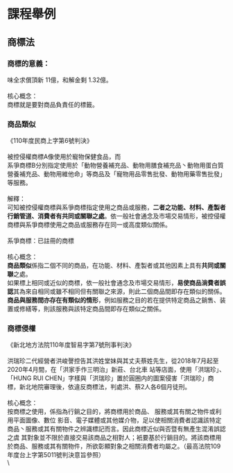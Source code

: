# 課程舉例

## **商標法**

### **商標的意義：**

味全求償頂新 11億，和解金剩 1.32億。\
\
核心概念：\
商標就是要對商品負責任的標籤。

### 商品類似

《110年度民商上字第6號判決》\
\
被控侵權商標A像使用於寵物保健食品，而\
系爭商標B分別指定使用於「動物營養補充品、動物用膳食補充品丶動物用蛋白質營養補充品、動物用維他命」等商品及「寵物用品零售批發、動物用藥零售批發」等服務。\
\
解釋：\
可知被控侵權商標與系爭商標指定使用之商品或服務，**二者之功能、材料、產製者行銷管道、消費者有共同或關聯之處**。依一般社會通念及市場交易情形，被控侵權商標與系爭商標使用之商品或服務存在同一或高度類似關係。\
\
系爭商標：已註冊的商標\
\
核心概念：\
**商品類似**係指二個不同的商品，在功能、材料、產製者或其他因素上具有**共同或關聯**之處。\
如果標上相同或近似的商標，依一般社會通念及市場交易情形，**易使商品淌費者誤認**其為來自相同或雖不相同但有關聯之來源，則此二個商品間即存在類似的關係。\
**商品與服務間亦存在有類似的情形**，例如服務之目的若在提供特定商品之鋿售、装置或修繕等，則該服務與該特定商品間即存在類似之關係。

### 商標侵權

《新北地方法院110年度智易字第7號刑事判決》\
\
洪瑞珍二代經營者洪峻謦控告其洪姓堂妹與其丈夫蔡姓先生，從2018年7月起至2020年4月間，在「洪家手作三明治」新莊、台北車 站等店面，使用「洪瑞珍」、「HUNG RUI CHEN」字樣與「洪瑞珍」置於圓圈内的圖案侵害「洪瑞珍」商標，新北地院審理後，依違反商標法，判處洪、蔡2人各6個月徒刑。\
\
核心概念：\
按商標之使用，係指為行鋿之目的，將商標用於商品、 服務或其有關之物件或利用平面圖像、數位 影音、電子媒體或其他媒介物，足以使相關消費者認識該特定商品丶服務或其有關物件之辨識標記而言。因此商標近似與否暨有無產生混淆誤認之虞 其對象並不限於直接交易該商品之相對人；衹要基於行鋿目的。將該商標用於商品、服務或其有關物件，所欲彰顯對象之相關消費者均屬之。（最高法院109年度台上字第5011號判決意旨參照）\
\
